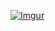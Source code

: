 [![Imgur](https://i.imgur.com/uA4wK8x.gif)](https://codepen.io/ainalem/full/OJPbeGy)
<!-- Mikael Ainalem == Upload button -->
